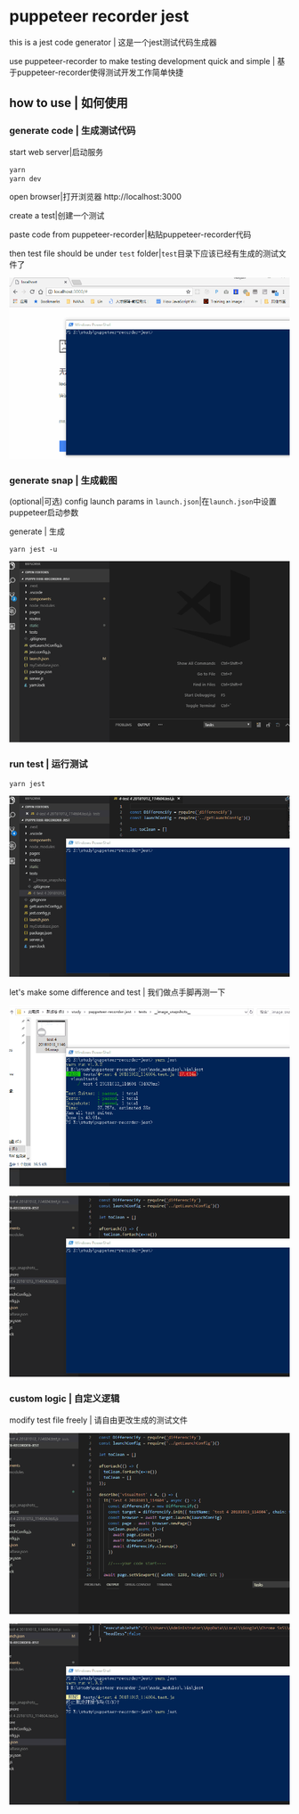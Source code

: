 # puppeteer recorder jest

this is a jest code generator | 这是一个jest测试代码生成器

use puppeteer-recorder to make testing development quick and simple | 基于puppeteer-recorder使得测试开发工作简单快捷

## how to use | 如何使用

### generate code | 生成测试代码

start web server|启动服务

```
yarn
yarn dev
```

open browser|打开浏览器 http://localhost:3000

create a test|创建一个测试

paste code from puppeteer-recorder|粘贴puppeteer-recorder代码

then test file should be under `test` folder|`test`目录下应该已经有生成的测试文件了

![generate-code](./static/images/generate-code.gif)

### generate snap | 生成截图

(optional|可选) config launch params in `launch.json`|在`launch.json`中设置puppeteer启动参数

generate | 生成

```
yarn jest -u
```

![generate-snapshot](./static/images/generate-snapshot.gif)

### run test | 运行测试

```
yarn jest
```

![snapshot-compare-test](./static/images/snapshot-compare-test.gif)

let's make some difference and test | 我们做点手脚再测一下

![make-some-difference](./static/images/make-some-difference.gif)

![find-difference](./static/images/find-difference.gif)

### custom logic | 自定义逻辑

modify test file freely | 请自由更改生成的测试文件

![custom-logic](./static/images/custom-logic.gif)

![custom-logic-result](./static/images/custom-logic-result.gif)
